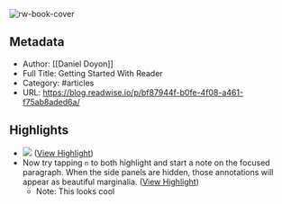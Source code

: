 ![rw-book-cover](https://s3.amazonaws.com/readwiseio/2022/08/i-give-you-reader-1.png)

## Metadata
- Author: [[Daniel Doyon]]
- Full Title: Getting Started With Reader
- Category: #articles
- URL: https://blog.readwise.io/p/bf87944f-b0fe-4f08-a461-f75ab8aded6a/

## Highlights
- ![](https://s3.amazonaws.com/readwiseio/2022/08/antonio-banderas.gif) ([View Highlight](https://read.readwise.io/read/01gmjgkwqp25tsv49qja4ckx9b))
- Now try tapping `n` to both highlight and start a note on the focused paragraph. When the side panels are hidden, those annotations will appear as beautiful marginalia. ([View Highlight](https://read.readwise.io/read/01gmjgnb3x0ryvrav20g2qd0z8))
    - Note: This looks cool
